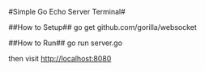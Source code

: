 #Simple Go Echo Server Terminal#

##How to Setup##
    go get github.com/gorilla/websocket	

##How to Run##
    go run server.go

then visit [http://localhost:8080](http://localhost:8080)
